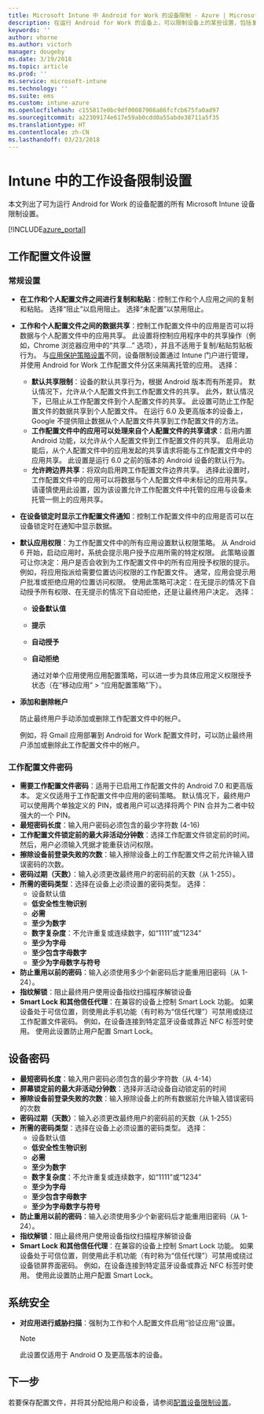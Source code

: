 ```yaml
---
title: Microsoft Intune 中 Android for Work 的设备限制 - Azure | Microsoft Docs
description: 在运行 Android for Work 的设备上，可以限制设备上的某些设置，包括复制并粘贴、显示通知、应用权限、数据共享、密码长度、登录失败、使用指纹解锁、重复使用密码以及启用工作联系人蓝牙共享。
keywords: ''
author: vhorne
ms.author: victorh
manager: dougeby
ms.date: 3/19/2018
ms.topic: article
ms.prod: ''
ms.service: microsoft-intune
ms.technology: ''
ms.suite: ems
ms.custom: intune-azure
ms.openlocfilehash: c155817e0bc9df00087908a86fcfcb675fa0ad97
ms.sourcegitcommit: a22309174e617e59ab0cdd0a55abde38711a5f35
ms.translationtype: HT
ms.contentlocale: zh-CN
ms.lasthandoff: 03/23/2018
---
```

# <a name="work-device-restriction-settings-in-intune"></a>Intune 中的工作设备限制设置

本文列出了可为运行 Android for Work 的设备配置的所有 Microsoft Intune 设备限制设置。

[!INCLUDE[azure_portal](./includes/azure_portal.md)]

## <a name="work-profile-settings"></a>工作配置文件设置

### <a name="general-settings"></a>常规设置

- **在工作和个人配置文件之间进行复制和粘贴**：控制工作和个人应用之间的复制和粘贴。 选择“阻止”以启用阻止。 选择“未配置”以禁用阻止。
- **工作和个人配置文件之间的数据共享**：控制工作配置文件中的应用是否可以将数据与个人配置文件中的应用共享。 此设置将控制应用程序中的共享操作（例如，Chrome 浏览器应用中的“共享...” 选项），并且不适用于复制/粘贴剪贴板行为。 与[应用保护策略设置](https://docs.microsoft.com/intune-classic/deploy-use/protect-app-data-using-mobile-app-management-policies-with-microsoft-intune)不同，设备限制设置通过 Intune 门户进行管理，并使用 Android for Work 工作配置文件分区来隔离托管的应用。 选择：
  - **默认共享限制**：设备的默认共享行为，根据 Android 版本而有所差异。 默认情况下，允许从个人配置文件到工作配置文件的共享。 此外，默认情况下，已阻止从工作配置文件到个人配置文件的共享。 此设置可防止工作配置文件的数据共享到个人配置文件。 在运行 6.0 及更高版本的设备上，Google 不提供阻止数据从个人配置文件共享到工作配置文件的方法。
  - **工作配置文件中的应用可以处理来自个人配置文件的共享请求**：启用内置 Android 功能，以允许从个人配置文件到工作配置文件的共享。 启用此功能后，从个人配置文件中的应用发起的共享请求将能与工作配置文件中的应用共享。 此设置是运行 6.0 之前的版本的 Android 设备的默认行为。
  - **允许跨边界共享**：将双向启用跨工作配置文件边界共享。 选择此设置时，工作配置文件中的应用可以将数据与个人配置文件中未标记的应用共享。 请谨慎使用此设置，因为该设置允许工作配置文件中托管的应用与设备未托管一侧上的应用共享。

- **在设备锁定时显示工作配置文件通知**：控制工作配置文件中的应用是否可以在设备锁定时在通知中显示数据。
- **默认应用权限**：为工作配置文件中的所有应用设置默认权限策略。 从 Android 6 开始，启动应用时，系统会提示用户授予应用所需的特定权限。 此策略设置可让你决定：用户是否会收到为工作配置文件中的所有应用授予权限的提示。 例如，将应用指派给需要位置访问权限的工作配置文件。 通常，应用会提示用户批准或拒绝应用的位置访问权限。 使用此策略可决定：在无提示的情况下自动授予所有权限、在无提示的情况下自动拒绝，还是让最终用户决定。 选择：
  - **设备默认值**
  - **提示**
  - **自动授予**
  - **自动拒绝**

    通过对单个应用使用应用配置策略，可以进一步为具体应用定义权限授予状态（在“移动应用” > “应用配置策略”下）。

- **添加和删除帐户**

   防止最终用户手动添加或删除工作配置文件中的帐户。

   例如，将 Gmail 应用部署到 Android for Work 配置文件时，可以防止最终用户添加或删除此工作配置文件中的帐户。

### <a name="work-profile-password"></a>工作配置文件密码

- **需要工作配置文件密码**：适用于已启用工作配置文件的 Android 7.0 和更高版本。 定义仅适用于工作配置文件中应用的密码策略。 默认情况下，最终用户可以使用两个单独定义的 PIN，或者用户可以选择将两个 PIN 合并为二者中较强大的一个 PIN。
- **最短密码长度**：输入用户密码必须包含的最少字符数 (4-16)
- **工作配置文件锁定前的最大非活动分钟数**：选择工作配置文件锁定前的时间。 然后，用户必须输入凭据才能重获访问权限。
- **擦除设备前登录失败的次数**：输入擦除设备上的工作配置文件之前允许输入错误密码的次数。
- **密码过期（天数）**：输入必须更改最终用户的密码前的天数（从 1-255）。
- **所需的密码类型**：选择在设备上必须设置的密码类型。 选择：
  - 设备默认值
  - **低安全性生物识别**
  - **必需**
  - **至少为数字**
  - **数字复杂度**：不允许重复或连续数字，如“1111”或“1234”
  - **至少为字母**
  - **至少包含字母数字**
  - **至少为字母数字与符号**
- **防止重用以前的密码**：输入必须使用多少个新密码后才能重用旧密码（从 1-24）。
- **指纹解锁**：阻止最终用户使用设备指纹扫描程序解锁设备
- **Smart Lock 和其他信任代理**：在兼容的设备上控制 Smart Lock 功能。 如果设备处于可信位置，则使用此手机功能（有时称为“信任代理”）可禁用或绕过工作配置文件密码。 例如，在设备连接到特定蓝牙设备或靠近 NFC 标签时使用。 使用此设置防止用户配置 Smart Lock。

## <a name="device-password"></a>设备密码

- **最短密码长度**：输入用户密码必须包含的最少字符数（从 4-14）
- **屏幕锁定前的最大非活动分钟数**：选择非活动设备自动锁定前的时间
- **擦除设备前登录失败的次数**：输入擦除设备上的所有数据前允许输入错误密码的次数
- **密码过期（天数）**：输入必须更改最终用户的密码前的天数（从 1-255）
- **所需的密码类型**：选择在设备上必须设置的密码类型。 选择：
  - 设备默认值
  - **低安全性生物识别**
  - **必需**
  - **至少为数字**
  - **数字复杂度**：不允许重复或连续数字，如“1111”或“1234”
  - **至少为字母**
  - **至少包含字母数字**
  - **至少为字母数字与符号**
- **防止重用以前的密码**：输入必须使用多少个新密码后才能重用旧密码（从 1-24）。
- **指纹解锁**：阻止最终用户使用设备指纹扫描程序解锁设备
- **Smart Lock 和其他信任代理**：在兼容的设备上控制 Smart Lock 功能。 如果设备处于可信位置，则使用此手机功能（有时称为“信任代理”）可禁用或绕过设备锁屏界面密码。 例如，在设备连接到特定蓝牙设备或靠近 NFC 标签时使用。 使用此设置防止用户配置 Smart Lock。

## <a name="system-security"></a>系统安全

- **对应用进行威胁扫描**：强制为工作和个人配置文件启用“验证应用”设置。

   > [!Note]
   > 此设置仅适用于 Android O 及更高版本的设备。

## <a name="next-step"></a>下一步

若要保存配置文件，并将其分配给用户和设备，请参阅[配置设备限制设置](device-restrictions-configure.md)。